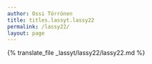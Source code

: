 ```yaml
---
author: Ossi Törrönen
title: titles.lassyt.lassy22
permalink: /lassy22/
layout: page
---
```

{% translate_file _lassyt/lassy22/lassy22.md %}
